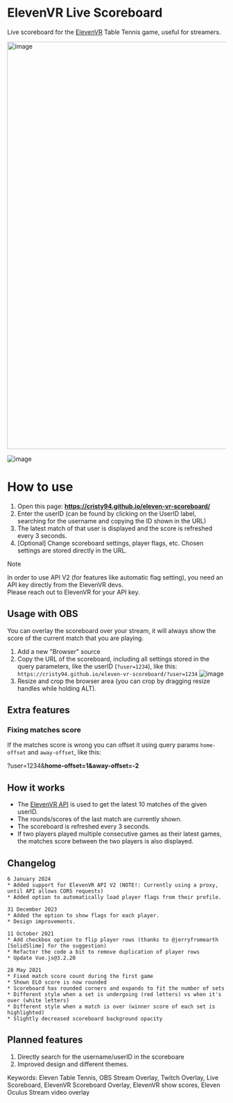 # ElevenVR Live Scoreboard
Live scoreboard for the [ElevenVR](https://elevenvr.com/) Table Tennis game, useful for streamers.

<img width="939" alt="image" src="https://github.com/Cristy94/eleven-vr-scoreboard/assets/1384885/e7ef1f7a-f929-4f27-8464-c2abd019a8fa">



![image](https://user-images.githubusercontent.com/1384885/119359118-92018480-bca9-11eb-9816-91d427e38566.png)

# How to use

1. Open this page: **https://cristy94.github.io/eleven-vr-scoreboard/**
2. Enter the userID (can be found by clicking on the UserID label, searching for the username and copying the ID shown in the URL)
3. The latest match of that user is displayed and the score is refreshed every 3 seconds.
4. [Optional] Change scoreboard settings, player flags, etc. Chosen settings are stored directly in the URL.

> [!NOTE]  
> In order to use API V2 (for features like automatic flag setting), you need an API key directly from the ElevenVR devs.  
> Please reach out to ElevenVR for your API key.

## Usage with OBS

You can overlay the scoreboard over your stream, it will always show the score of the current match that you are playing.

1. Add a new "Browser" source
2. Copy the URL of the scoreboard, including all settings stored in the query parameters, like the userID (`?user=1234`), like this:
`https://cristy94.github.io/eleven-vr-scoreboard/?user=1234`
![image](https://user-images.githubusercontent.com/1384885/117724984-cd4d7f00-b1e4-11eb-9d2f-63a90de5a0bc.png)  
3. Resize and crop the browser area (you can crop by dragging resize handles while holding ALT).


## Extra features

### Fixing matches score

If the matches score is wrong you can offset it using query params `home-offset` and `away-offset`, like this: 

?user=1234&**home-offset=1&away-offset=-2**


## How it works

* The [ElevenVR API](https://www.elevenvr.club/accounts/60531/matches) is used to get the latest 10 matches of the given userID.
* The rounds/scores of the last match are currently shown.
* The scoreboard is refreshed every 3 seconds.
* If two players played multiple consecutive games as their latest games, the matches score between the two players is also displayed.

## Changelog

```
6 January 2024
* Added support for ElevenVR API V2 (NOTE!: Currently using a proxy, until API allows CORS requests)
* Added option to automatically load player flags from their profile.

31 December 2023
* Added the option to show flags for each player.
* Design improvements.

11 October 2021
* Add checkbox option to flip player rows (thanks to @jerryfromearth [SolidSlime] for the suggestion)
* Refactor the code a bit to remove duplication of player rows
* Update Vue.js@3.2.20

28 May 2021
* Fixed match score count during the first game
* Shown ELO score is now rounded
* Scoreboard has rounded corners and expands to fit the number of sets
* Different style when a set is undergoing (red letters) vs when it's over (white letters)
* Different style when a match is over (winner score of each set is highlighted)
* Slightly decreased scoreboard background opacity
```

## Planned features

1. Directly search for the username/userID in the scoreboare
2. Improved design and different themes.


Keywords: Eleven Table Tennis, OBS Stream Overlay, Twitch Overlay, Live Scoreboard, ElevenVR Scoreboard Overlay, ElevenVR show scores, Eleven Oculus Stream video overlay
